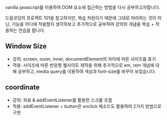 vanilla javascript를 이용하여 DOM 요소에 접근하는 방법을 다시 공부하고자합니다.

드림코딩의 프로젝트 101을 참고하지만, 복습 차원이기 때문에 그대로 따라하는 것이 아닌, 기능을 어디에 적용할지 생각하보고 추가적으로 공부하여 강의의 개념을 복습 + 적용하는 연습을 합니다.

## Window Size
- 강의: screen, ourer, inner, documentElement의 차이에 따른 사이즈를 표기
- 적용: 사이즈에 따른 반응형 웹사이트 제작을 위해 추가적으로 em, rem 개념에 대해 공부하고, media query를 이용하여 색상과 font-size를 바꾸어 보았습니다.

## coordinate
- 강의: 좌표 & addEventListener를 활용한 스크롤 조절
- 적용: addEventListener + button은 onclick 메소드도 활용하여 2가지 방법으로 구현

